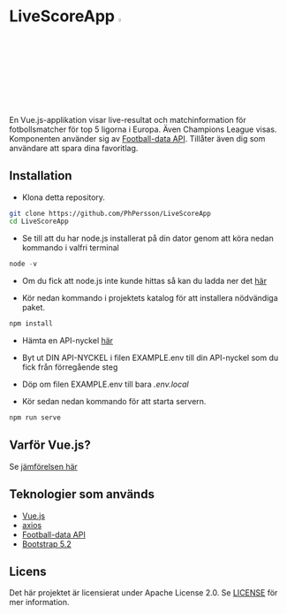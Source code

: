 # LiveScoreApp <img src="https://www.svgrepo.com/show/17072/football.svg" width=4% height=4%>

En Vue.js-applikation  visar live-resultat och matchinformation för fotbollsmatcher för top 5 ligorna i Europa. Även Champions League visas. Komponenten använder sig av [Football-data API](https://www.football-data.org/). 
Tillåter även dig som användare att spara dina favoritlag. 

## Installation
* Klona detta repository.
```bash
git clone https://github.com/PhPersson/LiveScoreApp
cd LiveScoreApp
```

* Se till att du har node.js installerat på din dator genom att köra nedan kommando i valfri terminal
```javascript
node -v
```
* Om du fick att node.js inte kunde hittas så kan du ladda ner det [här](https://nodejs.org/en/download)


* Kör nedan kommando i projektets katalog för att installera nödvändiga paket.
```javascript
npm install
``` 

* Hämta en API-nyckel [här](https://www.football-data.org/client/register)

* Byt ut DIN API-NYCKEL i filen EXAMPLE.env till din API-nyckel som du fick från förregående steg

* Döp om filen EXAMPLE.env till bara _.env.local_

* Kör sedan nedan kommando för att starta servern.
```javascript
npm run serve
```

## Varför Vue.js?
Se [jämförelsen här](jämförelse.md)

## Teknologier som används
* [Vue.js](https://vuejs.org/)
* [axios](https://github.com/axios/axios)
* [Football-data API](https://www.football-data.org/)
* [Bootstrap 5.2](https://getbootstrap.com/docs/5.3/getting-started/introduction/)



## Licens
Det här projektet är licensierat under Apache License 2.0. Se [LICENSE](LICENSE) för mer information.
